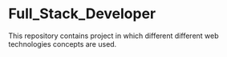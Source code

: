 # Full_Stack_Developer
This repository contains project in which different different web technologies concepts are used.
